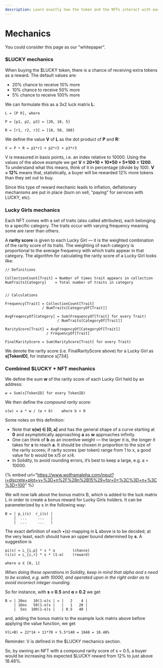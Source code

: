 ```yaml
---
description: Learn exactly how the token and the NFTs interact with each other.
---
```


# Mechanics

You could consider this page as our "whitepaper".

### $LUCKY mechanics

When buying the $LUCKY token, there is a chance of receiving extra tokens as a reward. The default values are:

* 20% chance to receive 10% more
* 10% chance to receive 50% more
* 5% chance to receive 100% more

We can formulate this as a 3x2 luck matrix **L**:

&#x20;   `L = [P R], where`

&#x20;   `P = [p1, p2, p3] = [20, 10, 5]`

&#x20;   `R = [r1, r2, r3] = [10, 50, 100]`

We define the value **V** of **L** as the dot product of **P** and **R:**

&#x20;   `V = P • R = p1*r1 + p2*r2 + p3*r3`

V is measured in basis points, i.e. an index relative to 10000. Using the values of the above example we get **V = 20\*10 + 10\*50 + 5\*100 = 1200**. To understand what this means, think of it in percentage (divide by 100). **V = 12%** means that, statistically, a buyer will be rewarded 12% more tokens than they set out to buy.

Since this type of reward mechanic leads to inflation, deflationary mechanisms are put in place (burn on sell, "paying" for services with LUCKY, etc).

### Lucky Girls mechanics

Each NFT comes with a set of traits (also called attributes), each belonging to a specific category. The traits occur with varying frequency meaning some are rarer than others.

A **rarity score** is given to each Lucky Girl — it is the weighted combination of the rarity score of its traits. The weighting of each category is proportional to the average frequency with which traits appear in that category. The algorithm for calculating the rarity score of a Lucky Girl looks like:

```
// Definitions

CollectionCount[Trait] = Number of times trait appears in collection
NumTraits[Category]    = Total number of traits in category


// Calculations

Frequency[Trait] = CollectionCount[Trait]
                 / NumTraits[CategoryOf[Trait]]

AvgFreqencyOf[Category] = Sum(FrequencyOf[Trait] for every Trait)
                        / NumTraits[CategoryOf[Trait]]

RarityScore[Trait] = AvgFreqencyOf[CategoryOf[Trait]]
                   / FrequencyOf[Trait]

FinalRarityScore = Sum(RarityScore[Trait] for every Trait)
```

We denote the rarity score (i.e. FinalRarityScore above) for a Lucky Girl as **s\[TokenID]**, for instance s\[734].

### **Combined $LUCKY + NFT mechanics**

We define the sum **w** of the rarity score of each Lucky Girl held by an address:

```
w = Sum(s[TokenID] for every TokenID)
```

We then define the _compound rarity score_:

```
s(w) = a * w / (w + b)    where b > 0
```

Some notes on this definition:

* Note that **s(w) ∈ \[0, a]** and has the general shape of a curve starting at **0** and asymptotically approaching **a** as **w** approaches infinity.
* One can think of **b** as an incentive weight — the larger it is, the longer it takes for **s** to reach **a**. It should be chosen in proportion to the size of the rarity scores; if rarity scores (per token) range from 1 to x, a good value for b would be x/5 or x/4.
* In Solidity, to avoid rounding errors, it’s best to keep a large, e.g. a = 10000.

{% embed url="https://www.wolframalpha.com/input?i=discrete+plot+y+%3D+n%2F%28n%2B15%29+for+0+%3C%3D+n+%3C%3D+100" %}

We will now talk about the bonus matrix B, which is added to the luck matrix L in order to create a bonus reward for Lucky Girls holders. It can be parameterized by s in the following way:

```
B = | p_i(s)  r_i(s) |
    |  ...     ...   |
    |  ...     ...   |
```

The exact definition of each •(s)-mapping in **L** above is to be decided; at the very least, each should have an upper bound determined by **s**. A suggestion is

```
pi(s) = L_{i,p} * s * ɑ        (chance)
ri(s) = L_{i,r} * s * (1-ɑ)    (reward)

where ɑ ∈ [0, 1]
```

_When doing these operations in Solidity, keep in mind that alpha and s need to be scaled, e.g. with 10000, and operated upon in the right order as to avoid incorrect integer rounding._

So for instance, with **s = 0.5** and **ɑ = 0.2** we get

```
B = | 20ɑs   10(1-ɑ)s | = |   2    4 |
    | 10ɑs   50(1-ɑ)s |   |   1   20 |
    |  5ɑs  100(1-ɑ)s |   | 0.5   40 |
```

and, adding the bonus matrix to the example luck matrix above before applying the value function, we get

```
V(L+B) = 22*14 + 11*70 + 5.5*140 = 1848 = 18.48%
```

Reminder: V is defined in the $LUCKY mechanics section.

So, by owning an NFT with a compound rarity score of s = 0.5, a buyer would be increasing his expected $LUCKY reward from 12% to just above 18.48%.
